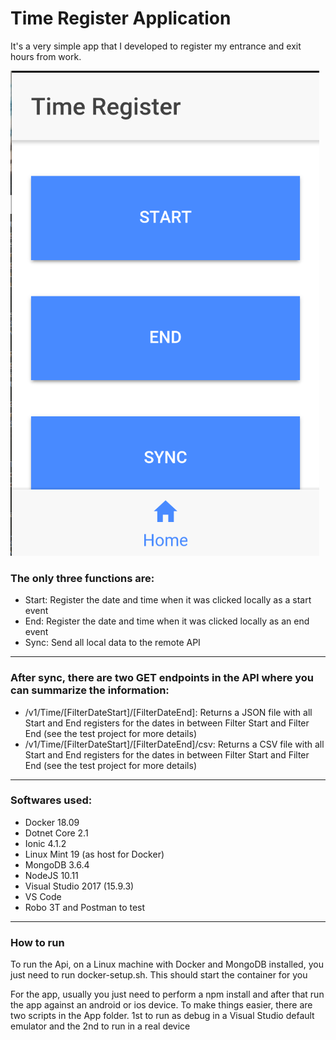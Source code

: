 # Time Register Application

It's a very simple app that I developed to register my entrance and exit hours from work.

![Picture of the app](./doc/picture.png)

### The only three functions are:
* Start: Register the date and time when it was clicked locally as a start event
* End: Register the date and time when it was clicked locally as an end event
* Sync: Send all local data to the remote API

---

### After sync, there are two GET endpoints in the API where you can summarize the information:
* /v1/Time/[FilterDateStart]/[FilterDateEnd]: Returns a JSON file with all Start and End registers for the dates in between Filter Start and Filter End (see the test project for more details)
* /v1/Time/[FilterDateStart]/[FilterDateEnd]/csv: Returns a CSV file with all Start and End registers for the dates in between Filter Start and Filter End (see the test project for more details)

---

### Softwares used:
* Docker 18.09
* Dotnet Core 2.1
* Ionic 4.1.2
* Linux Mint 19 (as host for Docker)
* MongoDB 3.6.4
* NodeJS 10.11
* Visual Studio 2017 (15.9.3)
* VS Code
* Robo 3T and Postman to test

---
### How to run
To run the Api, on a Linux machine with Docker and MongoDB installed, you just need to run docker-setup.sh. This should start the container for you

For the app, usually you just need to perform a npm install and after that run the app against an android or ios device. To make things easier, there are two scripts in the App folder. 1st to run as debug in a Visual Studio default emulator and the 2nd to run in a real device

